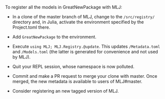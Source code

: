 To register all the models in GreatNewPackage with MLJ:

- In a clone of the master branch of MLJ, change to the
  `/src/registry/` directory and, in Julia, activate the environment
  specified by the Project.toml there. 
  
- Add `GreatNewPackage` to the environment.

- Execute `using MLJ; MLJ.Registry.@update`. This updates
  `/Metadata.toml` and `/Models.toml` (the latter is generated for
  convenience and not used by MLJ).

-  Quit your REPL session, whose namespace is now polluted.

- Commit and make a PR request to merge your clone with master. Once
  merged, the new metadata is available to users of MLJ#master.
  
- Consider registering an new tagged version of MLJ. 

